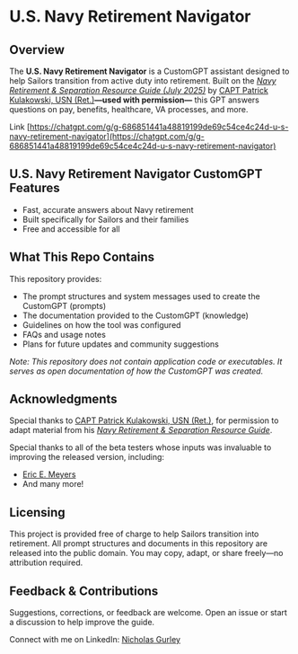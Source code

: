 # U.S. Navy Retirement Navigator

## Overview

The **U.S. Navy Retirement Navigator** is a CustomGPT assistant designed to help Sailors transition from active duty into retirement. Built on the [*Navy Retirement & Separation Resource Guide (July 2025)*](https://www.navyretirementguide.com) by [CAPT Patrick Kulakowski, USN (Ret.)](https://www.linkedin.com/in/patrick-kulakowski/)**—used with permission—** this GPT answers questions on pay, benefits, healthcare, VA processes, and more.

Link [https://chatgpt.com/g/g-686851441a48819199de69c54ce4c24d-u-s-navy-retirement-navigator](https://chatgpt.com/g/g-686851441a48819199de69c54ce4c24d-u-s-navy-retirement-navigator)

## **U.S. Navy Retirement Navigator** CustomGPT Features

* Fast, accurate answers about Navy retirement
* Built specifically for Sailors and their families
* Free and accessible for all

## What This Repo Contains

This repository provides:

* The prompt structures and system messages used to create the CustomGPT (prompts)
* The documentation provided to the CustomGPT (knowledge)
* Guidelines on how the tool was configured
* FAQs and usage notes
* Plans for future updates and community suggestions

*Note: This repository does not contain application code or executables. It serves as open documentation of how the CustomGPT was created.*

## Acknowledgments

Special thanks to [CAPT Patrick Kulakowski, USN (Ret.)](https://www.linkedin.com/in/patrick-kulakowski/), for permission to adapt material from his [*Navy Retirement & Separation Resource Guide*](https://www.navyretirementguide.com).

Special thanks to all of the beta testers whose inputs was invaluable to improving the released version, including:
* [Eric E. Meyers](https://www.linkedin.com/in/eric-meyers-9640297a/)
* And many more!

## Licensing

This project is provided free of charge to help Sailors transition into retirement. All prompt structures and documents in this repository are released into the public domain. You may copy, adapt, or share freely—no attribution required.

## Feedback & Contributions

Suggestions, corrections, or feedback are welcome. Open an issue or start a discussion to help improve the guide.

Connect with me on LinkedIn: [Nicholas Gurley](https://www.linkedin.com/in/nicholasgurley/)